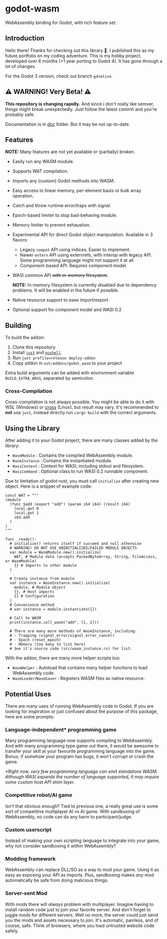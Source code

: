 # godot-wasm
WebAssembly binding for Godot, with rich feature set.

## Introduction
Hello there! Thanks for checking out this library 🙏.
I published this as my future portfolio on my coding adventure.
This is my hobby project, developed over 6 months
(+1 year porting to Godot 4).
It has gone through a _lot_ of changes.

For the Godot 3 version, check out branch `gdnative`.

## ⚠ WARNING! Very Beta! ⚠
**This repository is changing rapidly.** And since i don't really like
semver, things might break unexpectedly. Just follow the latest commit
and you're probably safe.

Documentation is in [doc](doc/README.md) folder. But it may be not up-to-date.

## Features

**NOTE:** Many features are not yet available or (partially) broken.

* Easily run any WASM module.
* Supports WAT compilation.
* Imports any (custom) Godot methods into WASM.
* Easy access to linear memory, per-element basis or bulk array operation.
* Catch and throw runtime error/traps with signal.
* Epoch-based limiter to stop bad-behaving module.
* Memory limiter to prevent exhaustion.
* Experimental API for direct Godot object manipulation. Available in 3 flavors:
  * Legacy `compat` API using indices. Easier to implement.
  * Newer `extern` API using externrefs, with interop with legacy API.
    Some programming language might not support it at all.
  * Component-based API. Requires component model.
* WASI common API ~~with in-memory filesystem~~.

  **NOTE:** In-memory filesystem is currently disabled due to dependency problems.
  It will be enabled in the future if possible.

* Native resource support to ease import/export.
* Optional support for component model and WASI 0.2

## Building
To build the addon:
1. Clone this repository
2. Install [`just`](https://github.com/casey/just) and [`nushell`](https://github.com/nushell/nushell).
3. Run `just profile=release deploy-addon`
4. Copy addon in `out/addons/godot_wasm` to your project

Extra build arguments can be added with
environment variable `BUILD_EXTRA_ARGS`, separated by semicolon.

### Cross-Compilation
Cross-compilation is not always possible.
You might be able to do it with WSL (Windows)
or [cross](https://crates.io/crates/cross) (Linux), but result may vary.
It's recommended to **not** use `just`,
instead directly run `cargo build` with the correct arguments.

## Using the Library
After adding it to your Godot project, there are many classes added by the library:
* `WasmModule` : Contains the compiled WebAssembly module.
* `WasmInstance` : Contains the instantiated module.
* `WasiContext` : Context for WASI, including stdout and filesystem.
* `WasiCommand` : Optional class to run WASI 0.2 runnable component.

Due to limitation of godot-rust,
you must call `initialize` after creating new object.
Here is a snippet of example code:
```gdscript
const WAT = """
(module
  (func $add (export "add") (param i64 i64) (result i64)
    local.get 0
    local.get 1
    i64.add
  )
)
"""

func _ready():
  # initialize() returns itself if succeed and null otherwise
  # WARNING! DO NOT USE UNINITIALIZED/FAILED MODULE OBJECTS
  var module = WasmModule.new().initialize(
    WAT, # Module data (accepts PackedByteArray, String, FileAccess, or WasmModule)
    {} # Imports to other module
  )

  # Create instance from module
  var instance = WasmInstance.new().initialize(
    module, # Module object
    {}, # Host imports
    {} # Configuration
  )
  # Convenience method
  # var instance = module.instantiate({})

  # Call to WASM
  print(instance.call_wasm("add", [1, 2]))

  # There are many more methods of WasmInstance, including:
  # - Trapping (signal_error/signal_error_cancel)
  # - Epoch (reset_epoch)
  # - Memory (too many to list here)
  # See it's source code (src/wasm_instance.rs) for list.
```

With the addon, there are many more helper scripts too:
* `WasmHelper` : Autoload that contains many helper functions to load
  WebAssembly code.
* `WasmLoader`/`WasmSaver` : Registers WASM files as native resource.

## Potential Uses

There are many uses of running WebAssembly code in Godot. If you are looking
for inspiration or just confused about the purpose of this package,
here are some prompts:

### Language-independent* programming game

  Many programming language now supports compiling to WebAssembly. And with
  many programming type game out there, it would be awesome to transfer your
  skill at your favourite programming language into the game. Bonus, if
  somehow your program has bugs, it won't corrupt or crash the game.

  _*Right now, very few programming language can emit standalone WASM.
  Although WASI expands the number of language supported, it may require
  some custom host API shim layer._

### Competitive robot/AI game

  Isn't that obvious enough? Tied to previous one, a really great use is some
  sort of competitive multiplayer AI vs AI game. With sandboxing of
  WebAssembly, no code can do any harm to participant/judge.

### Custom userscript

  Instead of making your own scripting language to integrate into your game,
  why not consider sandboxing it within WebAssembly?

### Modding framework

  WebAssembly can replace DLL/SO as a way to mod your game. Using it as easy
  as exposing your API as imports. Plus, sandboxing makes *any* mod
  automatically be safe from doing malicious things.

### Server-sent Mod

  With mods there will *always* problem with multiplayer. Imagine having to
  install random code just to join your favorite server. And don't forget
  to juggle mods for different servers. Well no more, the server could just
  send you the mods and assets necessary to join. It's automatic, painless,
  and of course, safe. Think of browsers, where you load untrusted website
  code safely.
